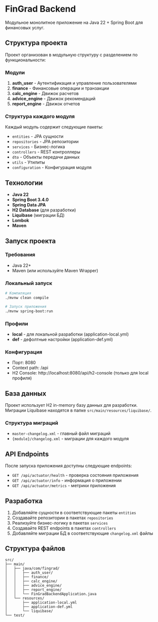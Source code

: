 # FinGrad Backend

Модульное монолитное приложение на Java 22 + Spring Boot для финансовых услуг.

## Структура проекта

Проект организован в модульную структуру с разделением по функциональности:

### Модули

1. **auth_user** - Аутентификация и управление пользователями
2. **finance** - Финансовые операции и транзакции  
3. **calc_engine** - Движок расчетов
4. **advice_engine** - Движок рекомендаций
5. **report_engine** - Движок отчетов

### Структура каждого модуля

Каждый модуль содержит следующие пакеты:
- `entities` - JPA сущности
- `repositories` - JPA репозитории
- `services` - Бизнес-логика
- `controllers` - REST контроллеры
- `dto` - Объекты передачи данных
- `utils` - Утилиты
- `configuration` - Конфигурация модуля

## Технологии

- **Java 22**
- **Spring Boot 3.4.0**
- **Spring Data JPA**
- **H2 Database** (для разработки)
- **Liquibase** (миграции БД)
- **Lombok**
- **Maven**

## Запуск проекта

### Требования
- Java 22+
- Maven (или используйте Maven Wrapper)

### Локальный запуск

```bash
# Компиляция
./mvnw clean compile

# Запуск приложения
./mvnw spring-boot:run
```

### Профили

- **local** - для локальной разработки (application-local.yml)
- **def** - дефолтные настройки (application-def.yml)

### Конфигурация

- Порт: 8080
- Context path: /api
- H2 Console: http://localhost:8080/api/h2-console (только для local профиля)

## База данных

Проект использует H2 in-memory базу данных для разработки. Миграции Liquibase находятся в папке `src/main/resources/liquibase/`.

### Структура миграций

- `master-changelog.xml` - главный файл миграций
- `{module}/changelog.xml` - миграции для каждого модуля

## API Endpoints

После запуска приложения доступны следующие endpoints:

- `GET /api/actuator/health` - проверка состояния приложения
- `GET /api/actuator/info` - информация о приложении
- `GET /api/actuator/metrics` - метрики приложения

## Разработка

1. Добавляйте сущности в соответствующие пакеты `entities`
2. Создавайте репозитории в пакетах `repositories`
3. Реализуйте бизнес-логику в пакетах `services`
4. Создавайте REST endpoints в пакетах `controllers`
5. Добавляйте миграции БД в соответствующие `changelog.xml` файлы

## Структура файлов

```
src/
├── main/
│   ├── java/com/fingrad/
│   │   ├── auth_user/
│   │   ├── finance/
│   │   ├── calc_engine/
│   │   ├── advice_engine/
│   │   ├── report_engine/
│   │   └── FinGradBackendApplication.java
│   └── resources/
│       ├── application-local.yml
│       ├── application-def.yml
│       └── liquibase/
└── test/
```
